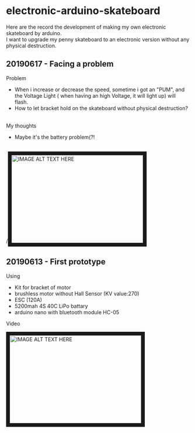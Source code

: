 # electronic-arduino-skateboard
Here are the record the development of making my own electronic skateboard by arduino.<br />
I want to upgrade my penny skateboard to an electronic version without any physical destruction.
## 20190617 - Facing a problem
Problem
* When i increase or decrease the speed, sometime i got an "PUM", and the Voltage Light ( when having an high Voltage, it will light up) will flash.<br/>
* How to let bracket hold on the skateboard without physical destruction?<br/><br/>

My thoughts
* Maybe it's the battery problem(?!<br/><br/>

/<a href="https://www.youtube.com/watch?v=rP9Y0T7l_78
" target="_blank"><img src="http://i3.ytimg.com/vi/rP9Y0T7l_78/0.jpg" 
alt="IMAGE ALT TEXT HERE" width="360" height="240" border="10" /></a>

## 20190613 - First prototype

Using
* Kit for bracket of motor 
* brushless motor without Hall Sensor (KV value:270)
* ESC (120A)
* 5200mah 4S 40C LiPo battary
* arduino nano with bluetooth module HC-05 

Video

<a href="http://www.youtube.com/watch?feature=player_embedded&v=QpPPyJk_IkE
" target="_blank"><img src="http://img.youtube.com/vi/QpPPyJk_IkE/0.jpg" 
alt="IMAGE ALT TEXT HERE" width="360" height="240" border="10" /></a>
